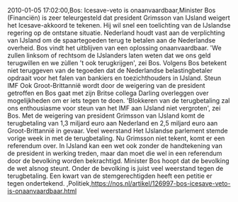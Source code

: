 2010-01-05 17:02:00,Bos: Icesave-veto is onaanvaardbaar,Minister Bos (Financiën) is zeer teleurgesteld dat president Grimsson van IJsland weigert het Icesave-akkoord te tekenen. Hij wil snel een toelichting van de IJslandse regering op de ontstane situatie. Nederland houdt vast aan de verplichting van IJsland om de spaartegoeden terug te betalen aan de Nederlandse overheid. Bos vindt het uitblijven van een oplossing onaanvaardbaar. 'We zullen linksom of rechtsom de IJslanders laten weten dat we ons geld terugwillen en we zùllen 't ook terugkrijgen', zei Bos. Volgens Bos betekent niet teruggeven van de tegoeden dat de Nederlandse belastingbetaler opdraait voor het falen van bankiers en toezichthouders in IJsland. Steun IMF Ook Groot-Brittannië wordt door de weigering van de president getroffen en Bos gaat met zijn Britse collega Darling overleggen over mogelijkheden om er iets tegen te doen. 'Blokkeren van de terugbetaling zal ons enthousiasme voor steun van het IMF aan IJsland niet vergroten', zei Bos. Met de weigering van president Grimsson van IJsland komt de terugbetaling van 1,3 miljard euro aan Nederland en 2,5 miljard euro aan Groot-Brittannië in gevaar. Veel weerstand Het IJslandse parlement stemde vorige week in met de terugbetaling. Nu Grimsson niet tekent, komt er een referendum over. In IJsland kan een wet ook zonder de handtekening van de president in werking treden, maar dan moet die wel in een referendum door de bevolking worden bekrachtigd. Minister Bos hoopt dat de bevolking de wet alsnog steunt. Onder de bevolking is juist veel weerstand tegen de terugbetaling. Een kwart van de stemgerechtigden heeft een petitie er tegen ondertekend. ,Politiek,https://nos.nl/artikel/126997-bos-icesave-veto-is-onaanvaardbaar.html